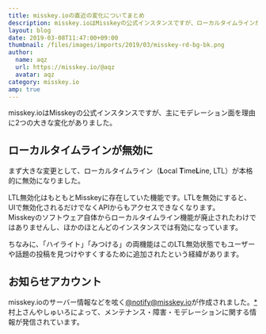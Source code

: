 ```yaml
---
title: misskey.ioの直近の変化についてまとめ
description: misskey.ioはMisskeyの公式インスタンスですが、ローカルタイムラインが無効になるなど変化がありました。
layout: blog
date: 2019-03-08T11:47:00+09:00
thumbnail: /files/images/imports/2019/03/misskey-rd-bg-bk.png
author:
  name: aqz
  url: https://misskey.io/@aqz
  avatar: aqz
category: misskey.io
amp: true
---
```

misskey.ioはMisskeyの公式インスタンスですが、主にモデレーション面を理由に2つの大きな変化がありました。

## ローカルタイムラインが無効に
まず大きな変更として、ローカルタイムライン（**L**ocal **T**ime**L**ine, LTL）が本格的に無効になりました。

LTL無効化はもともとMisskeyに存在していた機能です。LTLを無効にすると、UIで無効化されるだけでなくAPIからもアクセスできなくなります。  
Misskeyのソフトウェア自体からローカルタイムライン機能が廃止されたわけではありませんし、ほかのほとんどのインスタンスでは有効になっています。

ちなみに、「ハイライト」「みつける」の両機能はこのLTL無効状態でもユーザーや話題の投稿を見つけやすくするために追加されたという経緯があります。

## お知らせアカウント
misskey.ioのサーバー情報などを呟く[@notify@misskey.io](https://misskey.io/@notify)が作成されました。[*](https://misskey.io/notes/5c40712bff578900271bdce6)  
村上さんやしゅいろによって、メンテナンス・障害・モデレーションに関する情報が発信されています。

